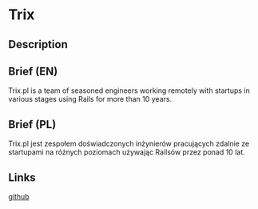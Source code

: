 Trix
====

Description
-----------


Brief (EN)
----------
Trix.pl is a team of seasoned engineers working remotely with startups in various stages using Rails for more than 10 years.


Brief (PL)
----------
Trix.pl jest zespołem doświadczonych inżynierów pracujących zdalnie ze startupami na różnych poziomach używając Railsów przez ponad 10 lat.


Links
-----
[github](https://github.com/trix)
